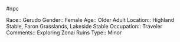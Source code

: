 #npc 

Race:: Gerudo
Gender:: Female
Age:: Older Adult
Location:: Highland Stable, Faron Grasslands, Lakeside Stable
Occupation:: Traveler
Comments:: Exploring Zonai Ruins
Type:: Minor
